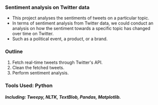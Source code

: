 ### Sentiment analysis on Twitter data
- This project analyses the sentiments of tweets on a particular topic.
- In terms of sentiment analysis from Twitter data, we could conduct an analysis on how the sentiment towards a specific topic has changed over time on Twitter.
- Such as a political event, a product, or a brand.
### Outline
1. Fetch real-time tweets through Twitter's API.
2. Clean the fetched tweets.
3. Perform sentiment analysis. 
### Tools Used: Python 
##### Including: Tweepy, NLTK, TextBlob, Pandas, Matplotlib.
